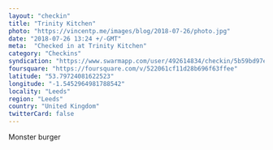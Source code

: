 ```yaml
---
layout: "checkin"
title: "Trinity Kitchen"
photo: "https://vincentp.me/images/blog/2018-07-26/photo.jpg"
date: "2018-07-26 13:24 +/-GMT"
meta:  "Checked in at Trinity Kitchen"
category: "Checkins"
syndication: "https://www.swarmapp.com/user/492614834/checkin/5b59bd97e47b46002c490b2c"
foursquare: "https://foursquare.com/v/522061cf11d28b696f63ffee"
latitude: "53.79724081622523"
longitude: "-1.5452964981788542"
locality: "Leeds"
region: "Leeds"
country: "United Kingdom"
twitterCard: false
---
```

Monster burger
